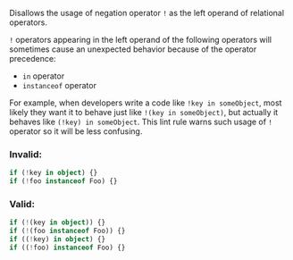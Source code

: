Disallows the usage of negation operator `!` as the left operand of relational
operators.

`!` operators appearing in the left operand of the following operators will
sometimes cause an unexpected behavior because of the operator precedence:

- `in` operator
- `instanceof` operator

For example, when developers write a code like `!key in someObject`, most likely
they want it to behave just like `!(key in someObject)`, but actually it behaves
like `(!key) in someObject`. This lint rule warns such usage of `!` operator so
it will be less confusing.

### Invalid:

<!-- deno-fmt-ignore -->

```typescript
if (!key in object) {}
if (!foo instanceof Foo) {}
```

### Valid:

```typescript
if (!(key in object)) {}
if (!(foo instanceof Foo)) {}
if ((!key) in object) {}
if ((!foo) instanceof Foo) {}
```
